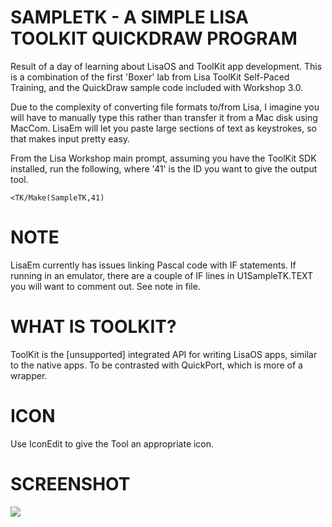 SAMPLETK - A SIMPLE LISA TOOLKIT QUICKDRAW PROGRAM
=============

Result of a day of learning about LisaOS and ToolKit app development. This is a combination of the first 'Boxer' lab from Lisa ToolKit Self-Paced Training, and the QuickDraw sample code included with Workshop 3.0.

Due to the complexity of converting file formats to/from Lisa, I imagine you will have to manually type this rather than transfer it from a Mac disk using MacCom. LisaEm will let you paste large sections of text as keystrokes, so that makes input pretty easy.

From the Lisa Workshop main prompt, assuming you have the ToolKit SDK installed, run the following, where '41' is the ID you want to give the output tool.

```
<TK/Make(SampleTK,41)
```

NOTE
=============

LisaEm currently has issues linking Pascal code with IF statements. If running in an emulator, there are a couple of IF lines in U1SampleTK.TEXT you will want to comment out. See note in file.

WHAT IS TOOLKIT?
=============

ToolKit is the [unsupported] integrated API for writing LisaOS apps, similar to the native apps. To be contrasted with QuickPort, which is more of a wrapper.

ICON
=============

Use IconEdit to give the Tool an appropriate icon.

SCREENSHOT
=============

[![](https://lh5.googleusercontent.com/-ls79IdApyo4/U4ZTDIadJFI/AAAAAAAABRo/bA8UuLMV3GY/w1440-h728-no/phrase.png)](https://lh5.googleusercontent.com/-ls79IdApyo4/U4ZTDIadJFI/AAAAAAAABRo/bA8UuLMV3GY/w1440-h728-no/phrase.png)
